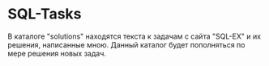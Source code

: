 # SQL-Tasks

В каталоге "solutions" находятся текста к задачам с сайта "SQL-EX" и их решения, написанные мною. 
Данный каталог будет пополняться по мере решения новых задач.

